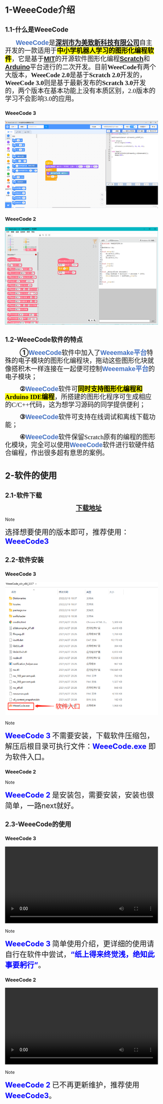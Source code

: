 # **1-WeeeCode介绍**

## **1.1-什么是WeeeCode**

<p class=MsoNormal style='line-height:18.0pt'><b><span lang=EN-US
style='font-size:12.0pt;font-family:"News Gothic MT",sans-serif;color:#4472C4'>&nbsp;&nbsp;&nbsp;&nbsp;&nbsp;&nbsp;&nbsp;
</span></b><b><span lang=EN-US style='font-size:16.0pt;font-family:"News Gothic MT",sans-serif;
color:#4472C4'>WeeeCode</span></b><span style='font-size:16.0pt;font-family:
宋体'>是</span><span lang=EN-US style='font-size:16.0pt'><a
href="https://www.weeemake.com.cn/" target="_blank"><b><span lang=EN-US style='font-family:
宋体;text-decoration:none'><span lang=EN-US>深圳市为美致新科技有限公司</span></span></b></a></span><span
style='font-size:16.0pt;font-family:宋体'>自主开发的一款适用于<b><span style='color:black;
background:yellow'>中小学机器人学习的图形化编程软件</span></b>，它是基于</span><span lang=EN-US
style='font-size:16.0pt'><a
href="https://baike.baidu.com/item/%E9%BA%BB%E7%9C%81%E7%90%86%E5%B7%A5%E5%AD%A6%E9%99%A2/117999?fromtitle=MIT&amp;fromid=31539&amp;fr=aladdin"target="_blank"><b><span
style='font-family:"News Gothic MT",sans-serif;text-decoration:none'>MIT</span></b></a></span><span
style='font-size:16.0pt;font-family:宋体'>的开源软件图形化编程</span><span lang=EN-US
style='font-size:16.0pt'><a
href="https://baike.baidu.com/item/Scratch/15493636?fr=aladdin" target="_blank"><b><span
style='font-family:"News Gothic MT",sans-serif;text-decoration:none'>Scratch</span></b></a></span><span
style='font-size:16.0pt;font-family:宋体'>和</span><span lang=EN-US
style='font-size:16.0pt'><a href="https://baike.baidu.com/item/Arduino/9362389" target="_blank"><b><span
style='font-family:"News Gothic MT",sans-serif;text-decoration:none'>Arduino</span></b></a></span><span
style='font-size:16.0pt;font-family:宋体'>平台进行的二次开发。目前<b><span lang=EN-US>WeeeCode</span></b>有两个大版本，<b><span
lang=EN-US>WeeeCode 2.0</span></b>是基于<b><span lang=EN-US>Scratch 2.0</span></b>开发的，<b><span
lang=EN-US>WeeeCode 3.0</span></b>则是基于最新发布的<b><span lang=EN-US>Scratch 3.0</span></b>开发的，两个版本在基本功能上没有本质区别，<span
lang=EN-US>2.0</span>版本的学习不会影响<span lang=EN-US>3.0</span>的应用。</span></p>

<!-- tabs:start -->

### **WeeeCode 3**

<div align="center">
    <img src="docs/software_usage/weeecode/weeecode3.png"></img>
</div>

### **WeeeCode 2**
<div align="center">
    <img src="docs/software_usage/weeecode/weeecode2.png"></img>
</div>

<!-- tabs:end -->

## **1.2-WeeeCode软件的特点**

<p class=MsoNormal style='text-indent:36.0pt;line-height:18.0pt'><b><span
style='font-size:16.0pt'>①</span></b><b><span lang=EN-US style='font-size:16.0pt;
font-family:"News Gothic MT",sans-serif;color:#4472C4'>WeeeCode</span></b><span
style='font-size:16.0pt;font-family:宋体'>软件中加入了</span><b><span lang=EN-US
style='font-size:16.0pt;font-family:"News Gothic MT",sans-serif;color:#4472C4'>Weeemake</span></b><b><span
style='font-size:16.0pt;color:#4472C4'>平台</span></b><span style='font-size:
16.0pt;font-family:宋体'>特殊的电子模块的图形化编程块，拖动这些图形化块就像搭积木一样连接在一起便可控制</span><b><span
lang=EN-US style='font-size:16.0pt;font-family:"News Gothic MT",sans-serif;
color:#4472C4'>Weeemake</span></b><b><span style='font-size:16.0pt;color:#4472C4'>平台</span></b><span
style='font-size:16.0pt;font-family:宋体'>的电子模块；</span></p>

<p class=MsoNormal style='text-indent:36.0pt;line-height:18.0pt'><b><span
style='font-size:16.0pt;font-family:宋体'>②</span></b><b><span lang=EN-US
style='font-size:16.0pt;font-family:"News Gothic MT",sans-serif;color:#4472C4'>WeeeCode</span></b><span
style='font-size:16.0pt;font-family:宋体'>软件可<b><span style='color:black;
background:yellow'>同时支持图形化编程和<span lang=EN-US>Arduino IDE</span>编程</span></b>，所搭建的图形化程序可生成相应的<span
lang=EN-US>C/C++</span>代码，这为想学习源码的同学提供便利；</span></p>

<p class=MsoNormal style='text-indent:36.0pt;line-height:18.0pt'><b><span
style='font-size:16.0pt;font-family:宋体'>③</span></b><b><span lang=EN-US
style='font-size:16.0pt;font-family:"News Gothic MT",sans-serif;color:#4472C4'>WeeeCode</span></b><span
style='font-size:16.0pt;font-family:宋体'>软件可支持在线调试和离线下载功能；</span></p>

<p class=MsoNormal style='text-indent:36.0pt;line-height:18.0pt'><b><span
style='font-size:16.0pt;font-family:宋体'>④</span></b><b><span lang=EN-US
style='font-size:16.0pt;font-family:"News Gothic MT",sans-serif;color:#4472C4'>WeeeCode</span></b><span
style='font-size:16.0pt;font-family:宋体'>软件保留<span lang=EN-US>Scratch</span>原有的编程的图形化模块，完全可以使用</span><b><span
lang=EN-US style='font-size:16.0pt;font-family:"News Gothic MT",sans-serif;
color:#4472C4'>WeeeCode</span></b><span style='font-size:16.0pt;font-family:
宋体'>软件进行软硬件结合编程，作出很多超有意思的案例。</span></p>

# **2-软件的使用**

## **2.1-软件下载**

<p class=MsoNormal align=center style='text-align:center;text-indent:36.0pt;
line-height:18.0pt'><span style='font-size:16.0pt;font-family:宋体'><a href="https://www.weeemake.com.cn/download/" target="_blank"><b>下载地址</b></a></span></p>

> [!NOTE]
> <font size=5>选择想要使用的版本即可，推荐使用：</font><font size=5 color=blue><b>WeeeCode3</b></font>


## **2.2-软件安装**

<!-- tabs:start -->

### **WeeeCode 3**

<div align="center">
    <img src="docs/software_usage/weeecode/weeecode3_exe.png"></img>
</div>

> [!NOTE]
> <font size=5 color=blue><b>WeeeCode 3 </b></font><font size=5>不需要安装，下载软件压缩包，解压后根目录可执行文件：</font><font size=5 color=blue><b>WeeeCode.exe</b></font><font size=5> 即为软件入口。</font>

### **WeeeCode 2**
> [!NOTE]
> <font size=5 color=blue><b>WeeeCode 2 </b></font><font size=5>是安装包，需要安装，安装也很简单，一路next就好。</font>


<!-- tabs:end -->

## **2.3-WeeeCode的使用**

<!-- tabs:start -->

### **WeeeCode 3**

<video  controls width="100%">
  <source src="docs/software_usage/weeecode/Weeecode3%E4%BD%BF%E7%94%A8.mp4"  type="video/mp4">
</video>

> [!NOTE]
> <font size=5 color=blue><b>WeeeCode 3 </b></font><font size=5>简单使用介绍，更详细的使用请自行在软件中尝试，</font><font size=5 color=blue><b>“纸上得来终觉浅，绝知此事要躬行”</b></font><font size=5>。</font>


### **WeeeCode 2**

<video  controls width="100%">
  <source src="docs/software_usage/weeecode/WeeeCode2%E4%BD%BF%E7%94%A8.mp4"  type="video/mp4">
</video>

> [!NOTE]
> <font size=5 color=blue><b>WeeeCode 2 </b></font><font size=5>已不再更新维护，推荐使用 </font><font size=5 color=blue><b>WeeeCode3</b></font><font size=5>。</font>

<!-- tabs:end -->